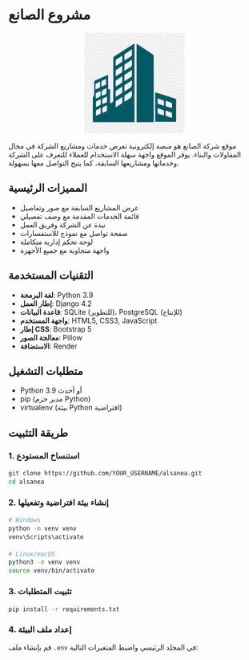 # مشروع الصانع

<p align="center">
  <img src="static/images/logo.png" alt="شعار الصانع" width="200">
</p>

موقع شركة الصانع هو منصة إلكترونية تعرض خدمات ومشاريع الشركة في مجال المقاولات والبناء. يوفر الموقع واجهة سهلة الاستخدام للعملاء للتعرف على الشركة وخدماتها ومشاريعها السابقة، كما يتيح التواصل معها بسهولة.

## المميزات الرئيسية

- عرض المشاريع السابقة مع صور وتفاصيل
- قائمة الخدمات المقدمة مع وصف تفصيلي
- نبذة عن الشركة وفريق العمل
- صفحة تواصل مع نموذج للاستفسارات
- لوحة تحكم إدارية متكاملة
- واجهة متجاوبة مع جميع الأجهزة

## التقنيات المستخدمة

- **لغة البرمجة**: Python 3.9
- **إطار العمل**: Django 4.2
- **قاعدة البيانات**: SQLite (للتطوير)، PostgreSQL (للإنتاج)
- **واجهة المستخدم**: HTML5, CSS3, JavaScript
- **إطار CSS**: Bootstrap 5
- **معالجة الصور**: Pillow
- **الاستضافة**: Render

## متطلبات التشغيل

- Python 3.9 أو أحدث
- pip (مدير حزم Python)
- virtualenv (بيئة Python افتراضية)

## طريقة التثبيت

### 1. استنساخ المستودع

```bash
git clone https://github.com/YOUR_USERNAME/alsanea.git
cd alsanea
```

### 2. إنشاء بيئة افتراضية وتفعيلها

```bash
# Windows
python -m venv venv
venv\Scripts\activate

# Linux/macOS
python3 -m venv venv
source venv/bin/activate
```

### 3. تثبيت المتطلبات

```bash
pip install -r requirements.txt
```

### 4. إعداد ملف البيئة

قم بإنشاء ملف `.env` في المجلد الرئيسي واضبط المتغيرات التالية:
